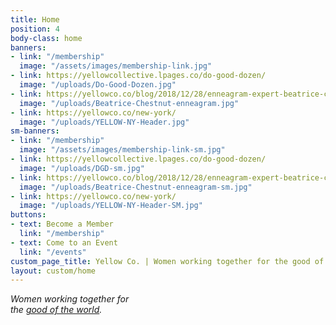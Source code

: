 ```yaml
---
title: Home
position: 4
body-class: home
banners:
- link: "/membership"
  image: "/assets/images/membership-link.jpg"
- link: https://yellowcollective.lpages.co/do-good-dozen/
  image: "/uploads/Do-Good-Dozen.jpg"
- link: https://yellowco.co/blog/2018/12/28/enneagram-expert-beatrice-chestnut-interview/
  image: "/uploads/Beatrice-Chestnut-enneagram.jpg"
- link: https://yellowco.co/new-york/
  image: "/uploads/YELLOW-NY-Header.jpg"
sm-banners:
- link: "/membership"
  image: "/assets/images/membership-link-sm.jpg"
- link: https://yellowcollective.lpages.co/do-good-dozen/
  image: "/uploads/DGD-sm.jpg"
- link: https://yellowco.co/blog/2018/12/28/enneagram-expert-beatrice-chestnut-interview/
  image: "/uploads/Beatrice-Chestnut-enneagram-sm.jpg"
- link: https://yellowco.co/new-york/
  image: "/uploads/YELLOW-NY-Header-SM.jpg"
buttons:
- text: Become a Member
  link: "/membership"
- text: Come to an Event
  link: "/events"
custom_page_title: Yellow Co. | Women working together for the good of the world.
layout: custom/home
---
```


<em>Women working together for <br class="hidden-xs-down"> the <u>good of the world</u>.</em>
